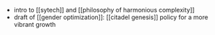 - intro to [[sytech]] and [[philosophy of harmonious complexity]]
- draft of [[gender optimization]]: [[citadel genesis]] policy for a more vibrant growth